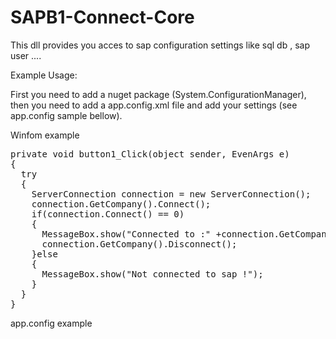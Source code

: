# SAPB1-Connect-Core

<p>This dll provides you acces to sap configuration settings like sql db , sap user ....</p>

<p>Example Usage:</p>
<p>First you need to add a nuget package (System.ConfigurationManager), then you need to add a app.config.xml file and add your settings (see app.config sample bellow).</p>

<p>Winfom example</p>
<pre>
private void button1_Click(object sender, EvenArgs e)
{
  try
  {
    ServerConnection connection = new ServerConnection();
    connection.GetCompany().Connect();
    if(connection.Connect() == 0)
    {
      MessageBox.show("Connected to :" +connection.GetCompany().CompanyName);
      connection.GetCompany().Disconnect();
    }else
    {
      MessageBox.show("Not connected to sap !");
    }
  }
}
</pre>

<p>app.config example </p>
<pre>
<configuration>
	<appSettings>
		<add key="server" value="localhost"/>
		<add key="licenseServer" value="localhost:30000"/>
		<add key="dbuser" value="sa"/>
		<add key="dbpass" value="1234"/>
		<add key="companydb" value="SBO"/>
		<add key="user" value="USR"/>
		<add key="pass" value="1234"/>
	</appSettings>
</configuration>
</pre>


